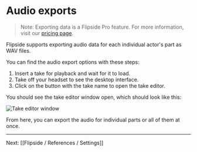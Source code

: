 # Audio exports

> Note: Exporting data is a Flipside Pro feature. For more information, visit our [pricing page](/pricing).

Flipside supports exporting audio data for each individual actor's part as WAV files.

You can find the audio export options with these steps:

1. Insert a take for playback and wait for it to load.
2. Take off your headset to see the desktop interface.
3. Click on the button with the take name to open the take editor.

You should see the take editor window open, which should look like this:

![Take editor window](https://www.flipsidexr.com/files/docs/screenshots/take-editor.jpg)

From here, you can export the audio for individual parts or all of them at once.

---

Next: [[Flipside / References / Settings]]
